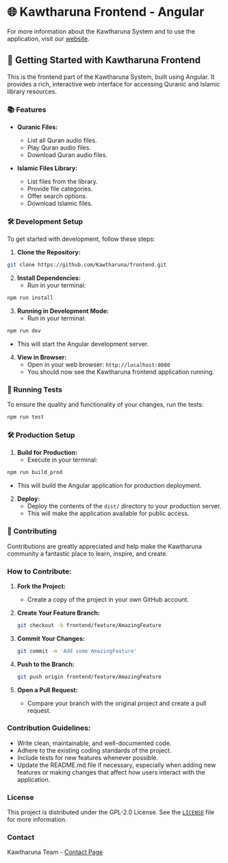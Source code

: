 # 🌐 Kawtharuna Frontend - Angular

For more information about the Kawtharuna System and to use the application, visit our [website](https://www.kawtharuna.com).

## 🚀 Getting Started with Kawtharuna Frontend

This is the frontend part of the Kawtharuna System, built using Angular. It provides a rich, interactive web interface for accessing Quranic and Islamic library resources.

### 📚 Features

- **Quranic Files:** 
  - List all Quran audio files.
  - Play Quran audio files.
  - Download Quran audio files.

- **Islamic Files Library:**
  - List files from the library.
  - Provide file categories.
  - Offer search options.
  - Download Islamic files.

### 🛠️ Development Setup

To get started with development, follow these steps:

1. **Clone the Repository:**  
```bash
git clone https://github.com/Kawtharuna/frontend.git
```

2. **Install Dependencies:**  
   - Run in your terminal:
```bash
npm run install
```

3. **Running in Development Mode:** 
   - Run in your terminal:
```bash
npm run dev
```
   - This will start the Angular development server.
4. **View in Browser:**
   - Open in your web browser: `http://localhost:8080`
   - You should now see the Kawtharuna frontend application running.


### 🔧 Running Tests

To ensure the quality and functionality of your changes, run the tests:

```bash
npm run test
```

### 🛠️ Production Setup

1. **Build for Production:**
   - Execute in your terminal:
```bash
npm run build_prod
```
   - This will build the Angular application for production deployment.
2. **Deploy:**
   - Deploy the contents of the `dist/` directory to your production server.
   - This will make the application available for public access.

### 📝 Contributing

Contributions are greatly appreciated and help make the Kawtharuna community a fantastic place to learn, inspire, and create.

### How to Contribute:

1. **Fork the Project:**
   - Create a copy of the project in your own GitHub account.

2. **Create Your Feature Branch:**
    ```bash
    git checkout -b frontend/feature/AmazingFeature
    ```


3. **Commit Your Changes:**
    ```bash
    git commit -m 'Add some AmazingFeature'
    ```
4. **Push to the Branch:**
    ```bash
    git push origin frontend/feature/AmazingFeature
    ```

5. **Open a Pull Request:**
   - Compare your branch with the original project and create a pull request.

### Contribution Guidelines:

- Write clean, maintainable, and well-documented code.
- Adhere to the existing coding standards of the project.
- Include tests for new features whenever possible.
- Update the README.md file if necessary, especially when adding new features or making changes that affect how users interact with the application.

### License

This project is distributed under the GPL-2.0 License. See the [`LICENSE`](../LICENSE) file for more information.

### Contact

Kawtharuna Team - [Contact Page](https://www.kawtharuna.com/contact)

